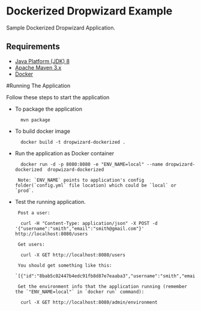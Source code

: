 Dockerized Dropwizard Example
=====

Sample Dockerized Dropwizard Application.

Requirements
------------
* [Java Platform (JDK) 8](http://www.oracle.com/technetwork/java/javase/downloads/index.html)
* [Apache Maven 3.x](http://maven.apache.org/)
* [Docker](https://www.docker.com/)

#Running The Application

Follow these steps to start the application

* To package the application
          
        mvn package

* To build docker image

        docker build -t dropwizard-dockerized .

* Run the application as Docker container

        docker run -d -p 8080:8080 -e "ENV_NAME=local" --name dropwizard-dockerized  dropwizard-dockerized

       Note: `ENV_NAME` points to application's config folder(`config.yml` file location) which could be `local` or `prod`.

* Test the running application.
        
       Post a user:

        curl -H "Content-Type: application/json" -X POST -d '{"username":"smith","email":"smith@gmail.com"}'     http://localhost:8080/users

       Get users:
       
        curl -X GET http://localhost:8080/users

       You should get something like this:
       `[{"id":"8bab5c02447b4edc91fb8d87e7eaaba3","username":"smith","email":"smith@gmail.com"}]`

       Get the environment info that the application running (remember the `"ENV_NAME=local"` in `docker run` command):

        curl -X GET http://localhost:8080/admin/environment


 